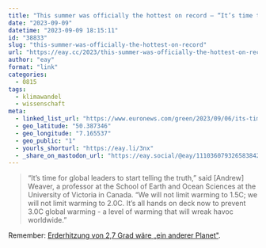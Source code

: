 ```yaml
---
title: "This summer was officially the hottest on record – “It’s time to start telling the truth”"
date: "2023-09-09"
datetime: "2023-09-09 18:15:11"
id: "38833"
slug: "this-summer-was-officially-the-hottest-on-record"
url: "https://eay.cc/2023/this-summer-was-officially-the-hottest-on-record/"
author: "eay"
format: "link"
categories:
  - 0815
tags:
  - klimawandel
  - wissenschaft
meta:
  - linked_list_url: "https://www.euronews.com/green/2023/09/06/its-time-to-start-telling-the-truth-is-summers-record-heat-a-sign-of-climate-breakdown"
  - geo_latitude: "50.387346"
  - geo_longitude: "7.165537"
  - geo_public: "1"
  - yourls_shorturl: "https://eay.li/3nx"
  - _share_on_mastodon_url: "https://eay.social/@eay/111036079326583842"
---
```


> “It’s time for global leaders to start telling the truth,” said \[Andrew\] Weaver, a professor at the School of Earth and Ocean Sciences at the University of Victoria in Canada. “We will not limit warming to 1.5C; we will not limit warming to 2.0C. It’s all hands on deck now to prevent 3.0C global warming - a level of warming that will wreak havoc worldwide.”

Remember: [Erderhitzung von 2,7 Grad wäre „ein anderer Planet"](https://eay.cc/2021/klimaforscher-johan-rockstroem-erderhitzung-von-27-grad-waere-ein-anderer-planet/).
